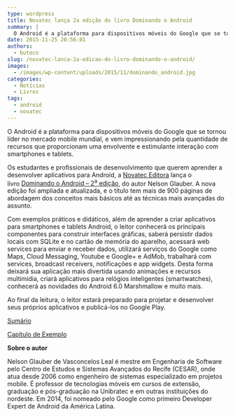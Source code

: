```yaml
---
type: wordpress
title: Novatec lança 2a edição do livro Dominando o Android
summary: |
  O Android é a plataforma para dispositivos móveis do Google que se tornou líder no mercado mobile mundial e vem impressionando pela quantidade de recursos que proporcionam uma envolvente e estimulante interação com smartphones e tablets.
date: 2015-11-25 20:56:01
authors:
  - buteco
slug: /novatec-lanca-2a-edicao-do-livro-dominando-o-android/
images:
  - /images/wp-content/uploads/2015/11/dominando_android.jpg
categories:
  - Notícias
  - Livros
tags:
  - android
  - novatec
---
```


O Android é a plataforma para dispositivos móveis do Google que se tornou líder no mercado mobile mundial, e vem impressionando pela quantidade de recursos que proporcionam uma envolvente e estimulante interação com smartphones e tablets.

Os estudantes e profissionais de desenvolvimento que querem aprender a desenvolver aplicativos para Android, a <a href="http://novatec.com.br/" target="_blank">Novatec Editora</a> lança o livro <a href="http://novatec.com.br/livros/dominando-android-2ed/" target="_blank">Dominando o Android – 2<sup>a</sup> edição</a>, do autor Nelson Glauber. A nova edição foi ampliada e atualizada, e o título tem mais de 900 páginas de abordagem dos conceitos mais básicos até as técnicas mais avançadas do assunto.

<!--more-->

Com exemplos práticos e didáticos, além de aprender a criar aplicativos para smartphones e tablets Android, o leitor conhecerá os principais componentes para construir interfaces gráficas, saberá persistir dados locais com SQLite e no cartão de memória do aparelho, acessará web services para enviar e receber dados, utilizará serviços do Google como Maps, Cloud Messaging, Youtube e Google+ e AdMob, trabalhará com services, broadcast receivers, notificações e app widgets. Desta forma deixará sua aplicação mais divertida usando animações e recursos multimídia, criará aplicativos para relógios inteligentes (smartwatches), conhecerá as novidades do Android 6.0 Marshmallow e muito mais.

Ao final da leitura, o leitor estará preparado para projetar e desenvolver seus próprios aplicativos e publicá-los no Google Play.

<a href="http://novatec.com.br/livros/dominando-android-2ed/sumario9788575224632.pdf" target="_blank">Sumário</a>

<a href="http://novatec.com.br/livros/dominando-android-2ed/capitulo9788575224632.pdf" target="_blank">Capítulo de Exemplo</a>

<strong>Sobre o autor</strong>

Nelson Glauber de Vasconcelos Leal é mestre em Engenharia de Software pelo Centro de Estudos e Sistemas Avançados do Recife (CESAR), onde atua desde 2006 como engenheiro de sistemas especializado em projetos mobile. É professor de tecnologias móveis em cursos de extensão, graduação e pós-graduação na Unibratec e em outras instituições do nordeste. Em 2014, foi nomeado pelo Google como primeiro Developer Expert de Android da América Latina.
